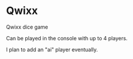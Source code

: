 # Qwixx
Qwixx dice game

Can be played in the console with up to 4 players.

I plan to add an "ai" player eventually.
